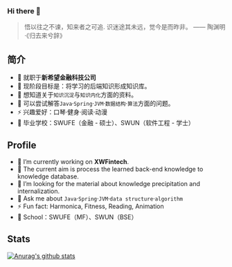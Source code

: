 ### Hi there 👋

<!--
**koreQAQ/koreQAQ** is a ✨ _special_ ✨ repository because its `README.md` (this file) appears on your GitHub profile.

Here are some ideas to get you started:

- 🔭 I’m currently working on ...
- 🌱 I’m currently learning ...
- 👯 I’m looking to collaborate on ...
- 🤔 I’m looking for help with ...
- 💬 Ask me about ...
- 📫 How to reach me: ...
- 😄 Pronouns: ...
- ⚡ Fun fact: ...
-->
> 悟以往之不谏，知来者之可追.
> 识迷途其未远，觉今是而昨非。
> 			  —— 陶渊明·《归去来兮辞》

## 简介
- 🔭  就职于**新希望金融科技公司**
- 🌱  现阶段目标是：将学习的后端知识形成知识库。
- 🤔  想知道关于`知识沉淀`与`知识内化`方面的资料。
- 💬  可以尝试解答`Java`·`Spring`·`JVM`·`数据结构`·`算法`方面的问题。
- ⚡  兴趣爱好：口琴·健身·阅读·动漫
- 🏫  毕业学校：SWUFE（金融 - 硕士）、SWUN（软件工程 - 学士）

## Profile
- 🔭  I’m currently working on **XWFintech**.
- 🌱  The current aim is process the learned back-end knowledge to knowledge database.
- 🤔  I’m looking for the material about knowledge precipitation and internalization.
- 💬  Ask me about `Java`·`Spring`·`JVM`·`data structure`·`algorithm`
- ⚡  Fun fact: Harmonica, Fitness, Reading, Animation
- 🏫  School：SWUFE（MF）、SWUN（BSE）

## Stats
[![Anurag's github stats](https://github-readme-stats.vercel.app/api?username=koreQAQ)](https://github.com/anuraghazra/github-readme-stats)
